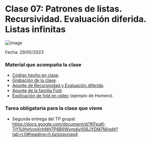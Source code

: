 # Clase 07: Patrones de listas. Recursividad. Evaluación diferida. Listas infinitas
![image](https://github.com/user-attachments/assets/2b13c5d1-b2e9-4d35-9f7a-14ffef5bdb3d)

Fecha: 29/05/2023

### Material que acompaña la clase

* [Código hecho en clase](https://github.com/haskell-uqbar/infinitas-caba/blob/main/src/Library.hs).
* [Grabación de la clase](proximamente...).
* [Apunte de Recursividad y Evaluación diferida](https://docs.google.com/document/d/1JOlRcFZ7Ehm9gx_wH77MkhvObcyKS7Wqo4Sm8joMJBM/edit?tab=t.0).
* [Apunte de la familia Fold](https://docs.google.com/document/d/1jSrU7lVMan4nbHBETGqvO5VpqJI0KXVWtH7fqnVASPU/edit?tab=t.0#heading=h.sbmafpayoc8p).
* [Explicación de fold en video](https://www.youtube.com/watch?v=veiQkxz59NE&ab_channel=AlfSanzo) (ejemplo de Homero).

### Tarea obligatoria para la clase que viene

* Segunda entrega del TP grupal: https://docs.google.com/document/d/1KFpqK-7iY1UHnfymXrihNH7P8B9WymdiyIlS6JYDM7M/edit?tab=t.0#heading=h.bzijjzpynqq4

